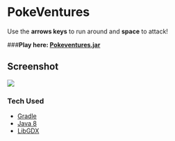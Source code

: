# PokeVentures

Use the **arrows keys** to run around and **space** to attack!

###**Play here: [Pokeventures.jar](http://pokeventures.coderic.net/deploys/pokeventures-stable.jar)**

## Screenshot
<img src = "http://puu.sh/mT42a/1c86089418.png">

### Tech Used
* [Gradle](http://gradle.org/)
* [Java 8](http://www.oracle.com/technetwork/java/javase/downloads/index.html)
* [LibGDX](https://libgdx.badlogicgames.com/)
